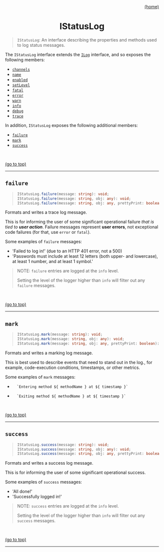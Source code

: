 <div id="top" align="right"><a href="https://github.com/auturge/logger#top">(home)</a></div>

<h1 align="center">IStatusLog</h1>

> `IStatusLog`: An interface describing the properties and methods used to log status messages.

The `IStatusLog` interface extends the [`ILog`][iLog] interface, and so exposes the following members:

- [`channels`](iLog.md#channels)
- [`name`](iLog.md#name)
- [`enabled`](iLog.md#enabled)
- [`setLevel`](iLog.md#setlevel)
- [`fatal`](iLog.md#fatal)
- [`error`](iLog.md#error)
- [`warn`](iLog.md#warn)
- [`info`](iLog.md#info)
- [`debug`](iLog.md#debug)
- [`trace`](iLog.md#trace)

In addition, `IStatusLog` exposes the following additional members:

- [`failure`](#failure)
- [`mark`](#mark)
- [`success`](#success)

<br>

<a href="#top">(go to top)</a>

----

## `failure` ##

> ```typescript
> IStatusLog.failure(message: string): void;
> IStatusLog.failure(message: string, obj: any): void;
> IStatusLog.failure(message: string, obj: any, prettyPrint: boolean): void;
> ```

Formats and writes a trace log message.

This is for informing the user of some significant operational failure _that is tied to **user action**_. Failure messages represent **user errors**, not exceptional code failures (for that, use `error` or `fatal`).

Some examples of `failure` messages:

- 'Failed to log in!' (due to an HTTP 401 error, not a 500)
- 'Passwords must include at least 12 letters (both upper- and lowercase), at least 1 number, and at least 1 symbol.'

> NOTE: `failure` entries are logged at the `info` level.
>
> Setting the level of the logger higher than `info` will filter out any `failure` messages.

<br>

<a href="#top">(go to top)</a>

----

## `mark` ##

> ```typescript
> IStatusLog.mark(message: string): void;
> IStatusLog.mark(message: string, obj: any): void;
> IStatusLog.mark(message: string, obj: any, prettyPrint: boolean): void;
> ```

Formats and writes a marking log message.

This is best used to describe events that need to stand out in the log., for example, code-execution conditions, timestamps, or other metrics.

Some examples of `mark` messages:

-
        `Entering method ${ methodName } at ${ timestamp }`
-
        `Exiting method ${ methodName } at ${ timestamp }`

<br>

<a href="#top">(go to top)</a>

----

## `success` ##

> ```typescript
> IStatusLog.success(message: string): void;
> IStatusLog.success(message: string, obj: any): void;
> IStatusLog.success(message: string, obj: any, prettyPrint: boolean): void;
> ```

Formats and writes a success log message.

This is for informing the user of some significant operational success.

Some examples of `success` messages:

- 'All done!'
- 'Successfully logged in!'

> NOTE: `success` entries are logged at the `info` level.
>
> Setting the level of the logger higher than `info` will filter out any `success` messages.

<br>

<a href="#top">(go to top)</a>

----

[iLog]:iLog.md#top
[channels]: iLog.md#channels
[name]: iLog.md#name
[enabled]: iLog.md#enabled
[setLevel]: iLog.md#setlevel
[fatal]: iLog.md#fatal
[error]: iLog.md#error
[warn]: iLog.md#warn
[info]: iLog.md#info
[debug]: iLog.md#debug
[trace]: iLog.md#trace
